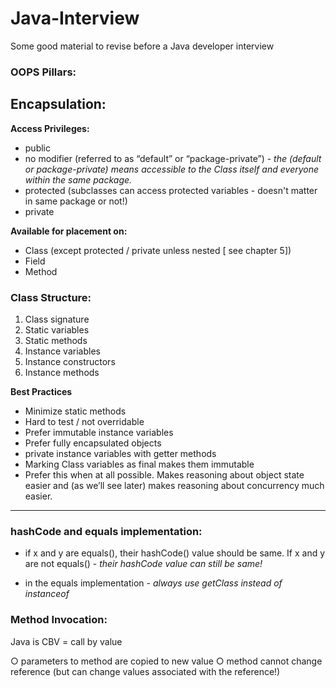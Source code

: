 # Java-Interview
Some good material to revise before a Java developer interview

### OOPS Pillars:

## Encapsulation:

**Access Privileges:**

- public
- no modifier (referred to as “default” or “package-private”) - *the (default or package-private) means accessible to the Class itself and everyone within the same package.*
- protected (subclasses can access protected variables - doesn't matter in same package or not!)
- private

**Available for placement on:**

- Class (except protected / private unless nested [ see chapter 5])
- Field
- Method

### Class Structure:

1. Class signature
2. Static variables
3. Static methods
4. Instance variables
5. Instance constructors
6. Instance methods

**Best Practices**

- Minimize static methods
- Hard to test / not overridable
- Prefer immutable instance variables
- Prefer fully encapsulated objects
- private instance variables with getter methods
- Marking Class variables as final makes them immutable
- Prefer this when at all possible. Makes reasoning about object state easier and (as we’ll
see later) makes reasoning about concurrency much easier.
---

### hashCode and equals implementation:

- if x and y are equals(), their hashCode() value should be same. If x and y are not equals() - *their hashCode value can still be same!*

- in the equals implementation - *always use getClass instead of instanceof*

### Method Invocation:

Java is CBV = call by value

○ parameters to method are copied to new value
○ method cannot change reference (but can change values associated with the reference!)



